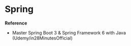 # Spring

**Reference**

* Master Spring Boot 3 & Spring Framework 6 with Java (Udemy/in28MinutesOfficial)
